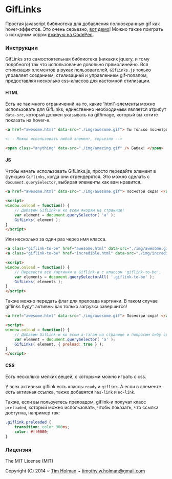 # GifLinks

Простая javascript библиотека для добавления полноэкранных gif как hover-эффектов. Это очень серьезно, [вот демо](http://codehipsters.github.io/giflinks)! Можно также поиграть с исходным кодом [вживую на CodePen](http://codepen.io/tholman/pen/gJBdi).

### Инструкции

GifLinks это самостоятельная библиотека (никаких jquery, и тому подобного) так что использование довольно прямолинейно. Вся стилизация элементов в руках пользователей, `GifLinks.js` только управляет созданием, стилизацией и управлением gif-попапом, предоставляя несколько css-классов для кастомной стилизации.

#### HTML

Есть не так много ограничений на то, какие 'html'-элементы можно использовать для GifLinks, единственно необходимым является атрибут `data-src`, который должен указывать на gif/image, который вы хотите показать на hover-е.

```html
<a href="awesome.html" data-src="./img/awesome.gif"> Ты только посмотри на это! </a>

<!-- Можно использовать любой элемент, серьезно -->

<span class="anything" data-src="./img/amazing.gif" /> Бабах! </span>
```

#### JS

Чтобы начать использовать GifLinks.js, просто передайте элемент в функцию ```Giflinks```, когда они отрендерятся. Это можно сделать с `document.querySelector`, выбирая элементы как вам нравится.

```html
<a href="awesome.html" data-src="./img/awesome.gif"> Посмотри сюда! </a>

<script>
window.onload = function() {
	// Добавим GifLink-и ко всем якорям на странице!
    var element = document.querySelector( 'a' );
	GifLinks( element );
}
</script>
```

Или несколько за один раз через имя класса.

```html
<a class="giflink-to-be" href="awesome.html" data-src="./img/awesome.gif"> Посмотри сюда! </a>
<a class="giflink-to-be" href="incredible.html" data-src="./img/incredible.gif"> Просто Изумительно! </a>

<script>
window.onload = function() {
	// Перевести все картинки в Giflink-и с классом 'giflink-to-be'.
    var elements = document.querySelectorAll( '.giflink-to-be' );
	GifLinks( elements );
}
</script>
```

Также можно передать флаг для прелоада картинки. В таком случае giflinks будут активны как только загрузка завершится!

```html
<a href="awesome.html" data-src="./img/awesome.gif"> Посмотри сюда! </a>

<script>
window.onload = function() {
	// Добавим GifLink-и ко всем а-тэгам на странице и попросим либу сделать пре-лоад!
    var element = document.querySelector( 'a' );
	GifLinks( element, { preload: true } );
}
</script>
```

#### CSS
Есть несколько мелких вещей, с которыми можно играть с css.

У всех активных giflink есть классы `ready` и `giflink`. А если в элементе есть активная ссылка, также добавятся `has-link` и `no-link`.

Также, если вы пользуетесь прелоадом, giflink-и получат класс `preloaded`, который можно использовать, чтобы показать, что ссылка доступна, например так:

```css
.giflink.preloaded {
	transition: color 300ms;
	color: #ff0000;
}
```

### Лицензия

The MIT License (MIT)

Copyright (C) 2014 ~ [Tim Holman](http://tholman.com) ~ timothy.w.holman@gmail.com